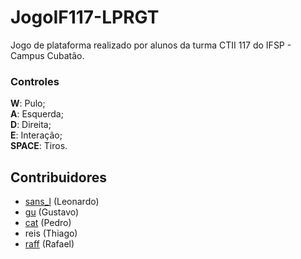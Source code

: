 # JogoIF117-LPRGT
Jogo de plataforma realizado por alunos da turma CTII 117  do IFSP - Campus Cubatão.

### Controles

<b>W</b>: Pulo; <br>
<b>A</b>: Esquerda; <br>
<b>D</b>: Direita; <br>
<b>E</b>: Interação; <br>
<b>SPACE</b>: Tiros. <br>


## Contribuidores

- [sans_l](https://github.com/oproprioleonardo) (Leonardo)
- [gu](https://github.com/gustavofg1pontes) (Gustavo)
- [cat](https://github.com/Cat-07) (Pedro)
- reis (Thiago)
- [raff](https://github.com/frae15/) (Rafael)
